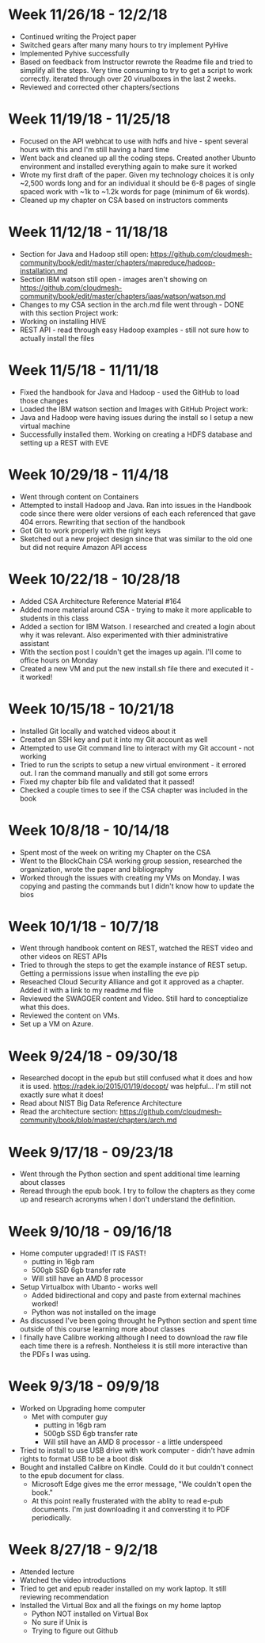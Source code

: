 # Week 11/26/18 - 12/2/18
* Continued writing the Project paper
* Switched gears after many many hours to try implement PyHive
* Implemented Pyhive successfully
* Based on feedback from Instructor rewrote the Readme file and tried to simplify all the steps.  Very time consuming to try to get a script to work correctly.  iterated through over 20 virualboxes in the last 2 weeks.
* Reviewed and corrected other chapters/sections

# Week 11/19/18 - 11/25/18
* Focused on the API webhcat to use with hdfs and hive - spent several hours with this and I'm still having a hard time
* Went back and cleaned up all the coding steps.  Created another Ubunto environment and installed everything again to make sure it worked
* Wrote my first draft of the paper.  Given my technology choices it is only ~2,500 words long and for an individual it should be 6-8 pages of single spaced work with ~1k to ~1.2k words for page (minimum of 6k words).
* Cleaned up my chapter on CSA based on instructors comments

# Week 11/12/18 - 11/18/18
* Section for Java and Hadoop still open: https://github.com/cloudmesh-community/book/edit/master/chapters/mapreduce/hadoop-installation.md
* Section IBM watson still open - images aren't showing on https://github.com/cloudmesh-community/book/edit/master/chapters/iaas/watson/watson.md
* Changes to my CSA section in the arch.md file went through - DONE with this section
Project work: 
* Working on installing HIVE
* REST API - read through easy Hadoop examples - still not sure how to actually install the files

# Week 11/5/18 - 11/11/18
* Fixed the handbook for Java and Hadoop - used the GitHub to load those changes
* Loaded the IBM watson section and Images with GitHub
Project work: 
* Java and Hadoop were having issues during the install so I setup a new virtual machine
* Successfully installed them.  Working on creating a HDFS database and setting up a REST with EVE

# Week 10/29/18 - 11/4/18
* Went through content on Containers
* Attempted to install Hadoop and Java.  Ran into issues in the Handbook code since there were older versions of each each referenced that gave 404 errors.  Rewriting that section of the handbook
* Got Git to work properly with the right keys
* Sketched out a new project design since that was similar to the old one but did not require Amazon API access

# Week 10/22/18 - 10/28/18
* Added CSA Architecture Reference Material #164
* Added more material around CSA - trying to make it more applicable to students in this class
* Added a section for IBM Watson.  I researched and created a login about why it was relevant.  Also experimented with thier administrative assistant
* With the section post I couldn't get the images up again.  I'll come to office hours on Monday 
* Created a new VM and put the new install.sh file there and executed it - it worked!

# Week 10/15/18 - 10/21/18
* Installed Git locally and watched videos about it
* Created an SSH key and put it into my Git account as well
* Attempted to use Git command line to interact with my Git account - not working
* Tried to run the scripts to setup a new virtual environment - it errored out.  I ran the command manually and still got some errors
* Fixed my chapter bib file and validated that it passed!
* Checked a couple times to see if the CSA chapter was included in the book

# Week 10/8/18 - 10/14/18
* Spent most of the week on writing my Chapter on the CSA
* Went to the BlockChain CSA working group session, researched the organization, wrote the paper and bibliography
* Worked through the issues with creating my VMs on Monday.  I was copying and pasting the commands but I didn't know how to update the bios

# Week 10/1/18 - 10/7/18
* Went through handbook content on REST, watched the REST video and other videos on REST APIs
* Tried to through the steps to get the example instance of REST setup. Getting a permissions issue when installing the eve pip
* Reseached Cloud Security Alliance and got it approved as a chapter.  Added it with a link to my readme.md file
* Reviewed the SWAGGER content and Video. Still hard to conceptialize what this does.
* Reviewed the content on VMs.
* Set up a VM on Azure.

# Week 9/24/18 - 09/30/18
* Researched docopt in the epub but still confused what it does and how it is used.  https://radek.io/2015/01/19/docopt/ was helpful...  I'm still not exactly sure what it does!
* Read about NIST Big Data Reference Architecture
* Read the architecture section: https://github.com/cloudmesh-community/book/blob/master/chapters/arch.md

# Week 9/17/18 - 09/23/18
* Went through the Python section and spent additional time learning  about classes
* Reread through the epub book.  I try to follow the chapters as they come up and research acronyms when I don't understand the definition.

# Week 9/10/18 - 09/16/18
* Home computer upgraded! IT IS FAST!
    * putting in 16gb ram
    * 500gb SSD 6gb transfer rate
    * Will still have an AMD 8 processor
* Setup Virtualbox with Ubanto - works well
    * Added bidirectional and copy and paste from external machines worked!
    * Python was not installed on the image
* As discussed I've been going throught he Python section and spent time outside of this course learning more about classes
* I finally have Calibre working although I need to download the raw file each time there is a refresh.  Nontheless it is still more interactive than the PDFs I was using.

# Week 9/3/18 - 09/9/18
* Worked on Upgrading home computer
  * Met with computer guy
    * putting in 16gb ram
    * 500gb SSD 6gb transfer rate
    * Will still have an AMD 8 processor - a little underspeed
* Tried to install to use USB drive with work computer - didn't have admin rights to format USB to be a boot disk
* Bought and installed Calibre on Kindle.  Could do it but couldn't connect to the epub document for class.
  * Microsoft Edge gives me the error message, "We couldn't open the book."
  * At this point really frusterated with the ablity to read e-pub documents.  I'm just downloading it and conversting it to PDF periodically. 
  

# Week 8/27/18 - 9/2/18

* Attended lecture
* Watched the video introductions
* Tried to get and epub reader installed on my work laptop.  It still reviewing recommendation
* Installed the Virtual Box and all the fixings on my home laptop
  * Python NOT installed on Virtual Box
  * No sure if Unix is
  * Trying to figure out Github
